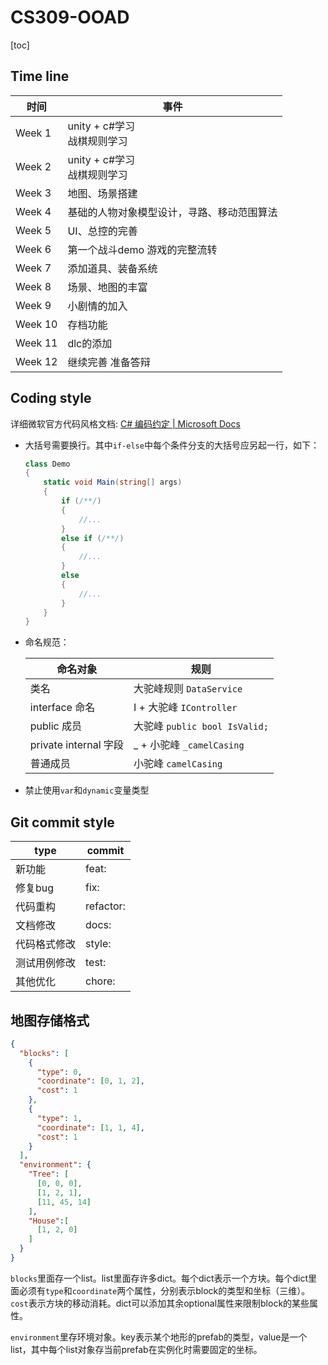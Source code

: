 # CS309-OOAD

[toc]

## Time line

| 时间    | 事件                                       |
| ------- | ------------------------------------------ |
| Week 1  | unity + c#学习<br />战棋规则学习           |
| Week 2  | unity + c#学习<br />战棋规则学习           |
| Week 3  | 地图、场景搭建                             |
| Week 4  | 基础的人物对象模型设计，寻路、移动范围算法 |
| Week 5  | UI、总控的完善                             |
| Week 6  | 第一个战斗demo 游戏的完整流转              |
| Week 7  | 添加道具、装备系统                         |
| Week 8  | 场景、地图的丰富                           |
| Week 9  | 小剧情的加入                               |
| Week 10 | 存档功能                                   |
| Week 11 | dlc的添加                                  |
| Week 12 | 继续完善 准备答辩                          |



## Coding style

详细微软官方代码风格文档: [C# 编码约定 | Microsoft Docs](https://docs.microsoft.com/zh-cn/dotnet/csharp/fundamentals/coding-style/coding-conventions)

- 大括号需要换行。其中`if-else`中每个条件分支的大括号应另起一行，如下：

  ```c#
  class Demo
  {
      static void Main(string[] args)
      {
          if (/**/)
          {
              //...
          }
          else if (/**/)
          {
              //...
          }
          else
          {
              //...
          }
      }
  }
  ```

- 命名规范：

  | 命名对象              | 规则                          |
  | --------------------- | ----------------------------- |
  | 类名                  | 大驼峰规则 `DataService`      |
  | interface 命名        | I + 大驼峰 `IController`      |
  | public 成员           | 大驼峰 `public bool IsValid;` |
  | private internal 字段 | _ + 小驼峰 `_camelCasing`     |
  | 普通成员              | 小驼峰 `camelCasing`          |

- 禁止使用`var`和`dynamic`变量类型

## Git commit style

| type         | commit    |
| ------------ | --------- |
| 新功能       | feat:     |
| 修复bug      | fix:      |
| 代码重构     | refactor: |
| 文档修改     | docs:     |
| 代码格式修改 | style:    |
| 测试用例修改 | test:     |
| 其他优化     | chore:    |

## 地图存储格式

```json
{
  "blocks": [
    {
      "type": 0,
      "coordinate": [0, 1, 2], 
      "cost": 1
    },
    {
      "type": 1,
      "coordinate": [1, 1, 4],
      "cost": 1
    }
  ],
  "environment": {
    "Tree": [
      [0, 0, 0],
      [1, 2, 1],
      [11, 45, 14]
    ],
    "House":[
      [1, 2, 0]
    ]
  }
}
```

`blocks`里面存一个list。list里面存许多dict。每个dict表示一个方块。每个dict里面必须有`type`和`coordinate`两个属性，分别表示block的类型和坐标（三维）。`cost`表示方块的移动消耗。dict可以添加其余optional属性来限制block的某些属性。

`environment`里存环境对象。key表示某个地形的prefab的类型，value是一个list，其中每个list对象存当前prefab在实例化时需要固定的坐标。
